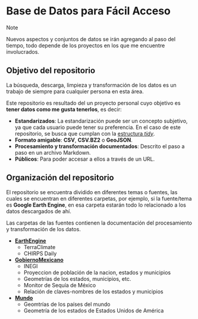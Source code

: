 # Base de Datos para Fácil Acceso

> [!NOTE]
> Nuevos aspectos y conjuntos de datos se irán agregando al paso del tiempo, todo depende de los proyectos en los que me encuentre involucrados.

## Objetivo del repositorio

La búsqueda, descarga, limpieza y transformación de los datos es un trabajo de siempre para cualquier persona en esta área.

Este repositorio es resultado del un proyecto personal cuyo objetivo es **tener datos como me gusta tenerlos**, es decir:

- **Estandarizados**: La estandarización puede ser un concepto subjetivo, ya que cada usuario puede tener su preferencia. En el caso de este repositorio, se busca que cumplan con la [estructura _tidy_](https://tidyr.tidyverse.org/articles/tidy-data.html#tidy-data).
- **Formato amigable**: **CSV**, **CSV.BZ2** o **GeoJSON**.
- **Procesamiento y transformación documentados**: Descrito el paso a paso en un archivo Markdown.
- **Públicos**: Para poder accesar a ellos a través de un URL.

## Organización del repositorio

El repositorio se encuentra dividido en diferentes temas o fuentes, las cuales se encuentran en diferentes carpetas, por ejemplo, si la fuente/tema es **Google Earth Engine**, en esa carpeta estarán todo lo relacionado a los datos descargados de ahí.

Las carpetas de las fuentes contienen la documentación del procesamiento y transformación de los datos. 

* [**EarthEngine**](https://github.com/isaacarroyov/datos_facil_acceso/tree/main/EarthEngine)
  * TerraClimate
  * CHIRPS Daily
* [**GobiernoMexicano**](https://github.com/isaacarroyov/datos_facil_acceso/tree/main/GobiernoMexicano)
  * INEGI
  * Proyeccion de población de la nacion, estados y municipios
  * Geometrías de los estados, municipios, etc.
  * Monitor de Sequía de México
  * Relación de claves-nombres de los estados y municipios
* [**Mundo**](https://github.com/isaacarroyov/datos_facil_acceso/tree/main/Mundo)
  * Geomtrías de los países del mundo
  * Geometría de los estados de Estados Unidos de América